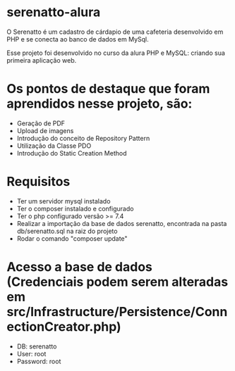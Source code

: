 # serenatto-alura
O Serenatto é um cadastro de cárdapio de uma cafeteria desenvolvido em PHP e se conecta ao banco de dados em 
MySql. 

Esse projeto foi desenvolvido no curso da alura PHP e MySQL: criando sua primeira aplicação web.

# Os pontos de destaque que foram aprendidos nesse projeto, são:
- Geração de PDF
- Upload de imagens
- Introdução do conceito de Repository Pattern
- Utilização da Classe PDO
- Introdução do Static Creation Method

# Requisitos
- Ter um servidor mysql instalado
- Ter o composer instalado e configurado
- Ter o php configurado versão >= 7.4
- Realizar a importação da base de dados serenatto, encontrada na pasta db/serenatto.sql na raiz do projeto
- Rodar o comando "composer update"

# Acesso a base de dados (Credenciais podem serem alteradas em src/Infrastructure/Persistence/ConnectionCreator.php)
- DB: serenatto
- User: root
- Password: root


